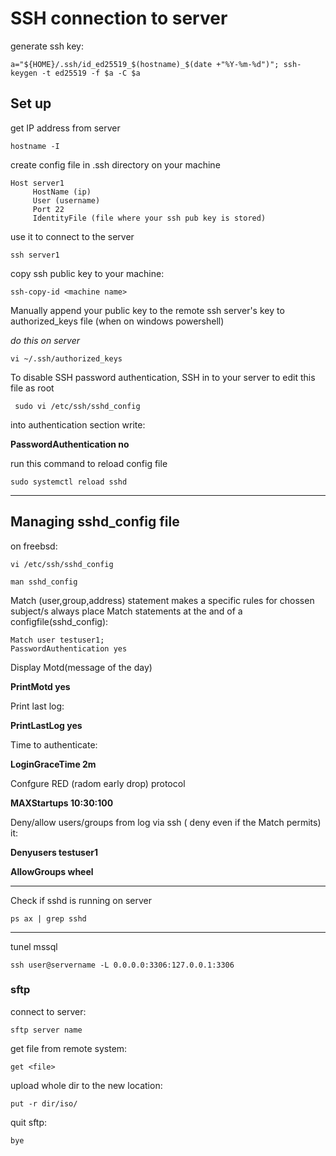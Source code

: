 # SSH connection to server


generate ssh key:

```
a="${HOME}/.ssh/id_ed25519_$(hostname)_$(date +"%Y-%m-%d")"; ssh-keygen -t ed25519 -f $a -C $a
```



## Set up
get IP address from server

```
hostname -I
```
create config file in .ssh directory on your machine

```
Host server1
     HostName (ip)
     User (username)
     Port 22
     IdentityFile (file where your ssh pub key is stored)
```
 use it to connect to the server
```
ssh server1
```
copy ssh public key to your machine:
```
ssh-copy-id <machine name>
```

 Manually append your public key to the remote ssh server's
 key to authorized_keys file (when on windows powershell)

*do this on server* 
```
vi ~/.ssh/authorized_keys
```
To disable SSH password authentication, SSH in to your server to edit this file as root

```
 sudo vi /etc/ssh/sshd_config
```
into authentication section write:

 **PasswordAuthentication no**

run this command to reload config file

```
sudo systemctl reload sshd 
```


---

## Managing sshd_config file

on freebsd:
```
vi /etc/ssh/sshd_config
```

`man sshd_config`

Match (user,group,address) statement makes a specific rules for chossen subject/s
always place Match statements at the and of a configfile(sshd_config):
```
Match user testuser1;
PasswordAuthentication yes
```
Display Motd(message of the day)

**PrintMotd yes**

Print last log:

**PrintLastLog yes**

Time to authenticate:

**LoginGraceTime 2m**

Confgure RED (radom early drop) protocol

**MAXStartups 10:30:100**

Deny/allow users/groups from log via ssh ( deny even if the Match permits) it:

**Denyusers testuser1**

**AllowGroups wheel**




---
Check if sshd is running on server
```
ps ax | grep sshd
```


---

tunel mssql 
```
ssh user@servername -L 0.0.0.0:3306:127.0.0.1:3306
```

### sftp
connect to server:

```
sftp server name
```

get file from remote system:

```
get <file>
```

upload whole dir to the new location:

```
put -r dir/iso/
```

quit sftp:

```
bye
```